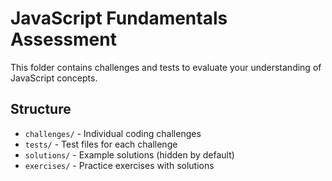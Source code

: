# JavaScript Fundamentals Assessment

This folder contains challenges and tests to evaluate your understanding of JavaScript concepts.

## Structure
- `challenges/` - Individual coding challenges
- `tests/` - Test files for each challenge
- `solutions/` - Example solutions (hidden by default)
- `exercises/` - Practice exercises with solutions 